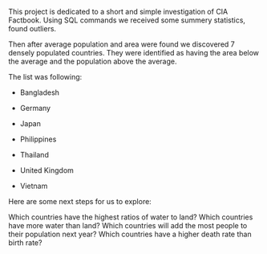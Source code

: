 This project is dedicated to a short and simple investigation of CIA Factbook. 
Using SQL commands we received some summery statistics, found outliers.

Then after average population and area were found we discovered 7 densely populated countries.
They were identified as having the area below the average and the population above the average.

The list was following:

- Bangladesh

- Germany

- Japan	

- Philippines

- Thailand

- United Kingdom	

- Vietnam




Here are some next steps for us to explore:

Which countries have the highest ratios of water to land? Which countries have more water than land?
Which countries will add the most people to their population next year?
Which countries have a higher death rate than birth rate?

